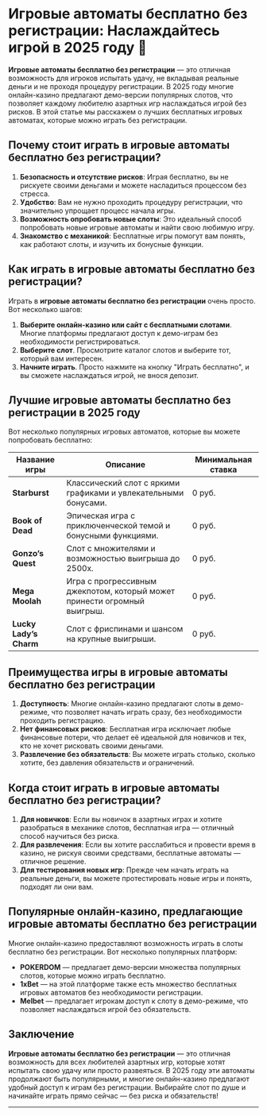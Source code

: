 # Игровые автоматы бесплатно без регистрации: Наслаждайтесь игрой в 2025 году 🎰

**Игровые автоматы бесплатно без регистрации** — это отличная возможность для игроков испытать удачу, не вкладывая реальные деньги и не проходя процедуру регистрации. В 2025 году многие онлайн-казино предлагают демо-версии популярных слотов, что позволяет каждому любителю азартных игр наслаждаться игрой без рисков. В этой статье мы расскажем о лучших бесплатных игровых автоматах, которые можно играть без регистрации.

## Почему стоит играть в игровые автоматы бесплатно без регистрации?

1. **Безопасность и отсутствие рисков**: Играя бесплатно, вы не рискуете своими деньгами и можете насладиться процессом без стресса.
2. **Удобство**: Вам не нужно проходить процедуру регистрации, что значительно упрощает процесс начала игры.
3. **Возможность опробовать новые слоты**: Это идеальный способ попробовать новые игровые автоматы и найти свою любимую игру.
4. **Знакомство с механикой**: Бесплатные игры помогут вам понять, как работают слоты, и изучить их бонусные функции.

## Как играть в игровые автоматы бесплатно без регистрации?

Играть в **игровые автоматы бесплатно без регистрации** очень просто. Вот несколько шагов:

1. **Выберите онлайн-казино или сайт с бесплатными слотами**. Многие платформы предлагают доступ к демо-играм без необходимости регистрироваться.
2. **Выберите слот**. Просмотрите каталог слотов и выберите тот, который вам интересен.
3. **Начните играть**. Просто нажмите на кнопку "Играть бесплатно", и вы сможете наслаждаться игрой, не внося депозит.

## Лучшие игровые автоматы бесплатно без регистрации в 2025 году

Вот несколько популярных игровых автоматов, которые вы можете попробовать бесплатно:

| Название игры            | Описание                                                      | Минимальная ставка |
|--------------------------|---------------------------------------------------------------|---------------------|
| **Starburst**             | Классический слот с яркими графиками и увлекательными бонусами. | 0 руб.              |
| **Book of Dead**          | Эпическая игра с приключенческой темой и бонусными функциями.   | 0 руб.              |
| **Gonzo’s Quest**         | Слот с множителями и возможностью выигрыша до 2500x.           | 0 руб.              |
| **Mega Moolah**           | Игра с прогрессивным джекпотом, который может принести огромный выигрыш. | 0 руб.              |
| **Lucky Lady’s Charm**    | Слот с фриспинами и шансом на крупные выигрыши.                | 0 руб.              |

## Преимущества игры в игровые автоматы бесплатно без регистрации

1. **Доступность**: Многие онлайн-казино предлагают слоты в демо-режиме, что позволяет начать играть сразу, без необходимости проходить регистрацию.
2. **Нет финансовых рисков**: Бесплатная игра исключает любые финансовые потери, что делает её идеальной для новичков и тех, кто не хочет рисковать своими деньгами.
3. **Развлечение без обязательств**: Вы можете играть столько, сколько хотите, без давления обязательств и ограничений.

## Когда стоит играть в игровые автоматы бесплатно без регистрации?

1. **Для новичков**: Если вы новичок в азартных играх и хотите разобраться в механике слотов, бесплатная игра — отличный способ научиться без риска.
2. **Для развлечения**: Если вы хотите расслабиться и провести время в казино, не рискуя своими средствами, бесплатные автоматы — отличное решение.
3. **Для тестирования новых игр**: Прежде чем начать играть на реальные деньги, вы можете протестировать новые игры и понять, подходят ли они вам.

## Популярные онлайн-казино, предлагающие игровые автоматы бесплатно без регистрации

Многие онлайн-казино предоставляют возможность играть в слоты бесплатно без регистрации. Вот несколько популярных платформ:

- **POKERDOM** — предлагает демо-версии множества популярных слотов, которые можно играть бесплатно.
- **1xBet** — на этой платформе также есть множество бесплатных игровых автоматов без необходимости регистрации.
- **Melbet** — предлагает игрокам доступ к слоту в демо-режиме, что позволяет наслаждаться игрой без обязательств.

## Заключение

**Игровые автоматы бесплатно без регистрации** — это отличная возможность для всех любителей азартных игр, которые хотят испытать свою удачу или просто развеяться. В 2025 году эти автоматы продолжают быть популярными, и многие онлайн-казино предлагают удобный доступ к играм без регистрации. Выбирайте слот по душе и начинайте играть прямо сейчас — без риска и обязательств!

---



